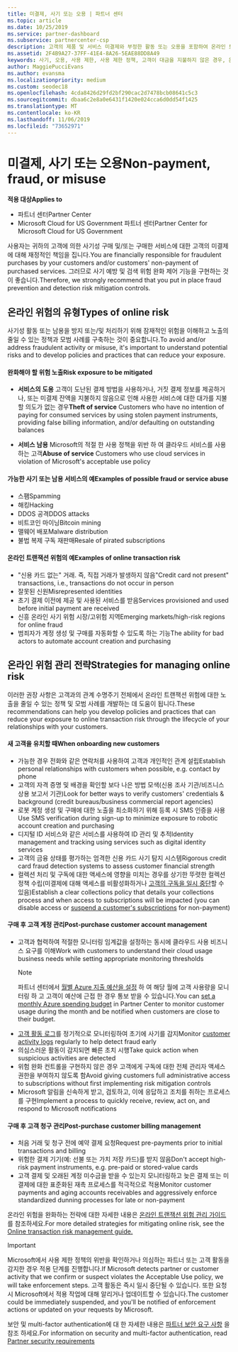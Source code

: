 ```yaml
---
title: 미결제, 사기 또는 오용 | 파트너 센터
ms.topic: article
ms.date: 10/25/2019
ms.service: partner-dashboard
ms.subservice: partnercenter-csp
description: 고객의 제품 및 서비스 미결제와 부정한 활동 또는 오용을 포함하여 온라인 트랜잭션의 위험을 관리하기 위한 전략입니다.
ms.assetid: 2F4B9A27-37FF-41E4-8A26-5EAE88DD8A49
keywords: 사기, 오용, 사용 제한, 사용 제한 정책, 고객이 대금을 지불하지 않은 경우, 온라인 위험, 서비스 도용, 서비스 남용, 구독 일시 중단
author: MaggiePucciEvans
ms.author: evansma
ms.localizationpriority: medium
ms.custom: seodec18
ms.openlocfilehash: 4cda8426d29fd2bf290cac2d7478bcb08641c5c3
ms.sourcegitcommit: dbaa6c2e8a0e6431f1420e024cca6d0dd54f1425
ms.translationtype: MT
ms.contentlocale: ko-KR
ms.lasthandoff: 11/06/2019
ms.locfileid: "73652971"
---
```

# <a name="non-payment-fraud-or-misuse"></a><span data-ttu-id="968b8-104">미결제, 사기 또는 오용</span><span class="sxs-lookup"><span data-stu-id="968b8-104">Non-payment, fraud, or misuse</span></span>

<span data-ttu-id="968b8-105">**적용 대상**</span><span class="sxs-lookup"><span data-stu-id="968b8-105">**Applies to**</span></span>

-  <span data-ttu-id="968b8-106">파트너 센터</span><span class="sxs-lookup"><span data-stu-id="968b8-106">Partner Center</span></span>
-  <span data-ttu-id="968b8-107">Microsoft Cloud for US Government 파트너 센터</span><span class="sxs-lookup"><span data-stu-id="968b8-107">Partner Center for Microsoft Cloud for US Government</span></span>



<span data-ttu-id="968b8-108">사용자는 귀하의 고객에 의한 사기성 구매 및/또는 구매한 서비스에 대한 고객의 미결제에 대해 재정적인 책임을 집니다.</span><span class="sxs-lookup"><span data-stu-id="968b8-108">You are financially responsible for fraudulent purchases by your customers and/or customers' non-payment of purchased services.</span></span> <span data-ttu-id="968b8-109">그러므로 사기 예방 및 검색 위험 완화 제어 기능을 구현하는 것이 좋습니다.</span><span class="sxs-lookup"><span data-stu-id="968b8-109">Therefore, we strongly recommend that you put in place fraud prevention and detection risk mitigation controls.</span></span>

## <a name="types-of-online-risk"></a><span data-ttu-id="968b8-110">온라인 위험의 유형</span><span class="sxs-lookup"><span data-stu-id="968b8-110">Types of online risk</span></span>

<span data-ttu-id="968b8-111">사기성 활동 또는 남용을 방지 또는/및 처리하기 위해 잠재적인 위험을 이해하고 노출의 줄일 수 있는 정책과 모범 사례를 구축하는 것이 중요합니다.</span><span class="sxs-lookup"><span data-stu-id="968b8-111">To avoid and/or address fraudulent activity or misuse, it's important to understand potential risks and to develop policies and practices that can reduce your exposure.</span></span>

#### <a name="risk-exposure-to-be-mitigated"></a><span data-ttu-id="968b8-112">완화해야 할 위험 노출</span><span class="sxs-lookup"><span data-stu-id="968b8-112">Risk exposure to be mitigated</span></span>

- <span data-ttu-id="968b8-113">**서비스의 도용** 고객이 도난된 결제 방법을 사용하거나, 거짓 결제 정보를 제공하거나, 또는 미결제 잔액을 지불하지 않음으로 인해 사용한 서비스에 대한 대가를 지불할 의도가 없는 경우</span><span class="sxs-lookup"><span data-stu-id="968b8-113">**Theft of service** Customers who have no intention of paying for consumed services by using stolen payment instruments, providing false billing information, and/or defaulting on outstanding balances</span></span>

- <span data-ttu-id="968b8-114">**서비스 남용** Microsoft의 적절 한 사용 정책을 위반 하 여 클라우드 서비스를 사용 하는 고객</span><span class="sxs-lookup"><span data-stu-id="968b8-114">**Abuse of service** Customers who use cloud services in violation of Microsoft's acceptable use policy</span></span>

#### <a name="examples-of-possible-fraud-or-service-abuse"></a><span data-ttu-id="968b8-115">가능한 사기 또는 남용 서비스의 예</span><span class="sxs-lookup"><span data-stu-id="968b8-115">Examples of possible fraud or service abuse</span></span>
- <span data-ttu-id="968b8-116">스팸</span><span class="sxs-lookup"><span data-stu-id="968b8-116">Spamming</span></span>
- <span data-ttu-id="968b8-117">해킹</span><span class="sxs-lookup"><span data-stu-id="968b8-117">Hacking</span></span>
- <span data-ttu-id="968b8-118">DDOS 공격</span><span class="sxs-lookup"><span data-stu-id="968b8-118">DDOS attacks</span></span>
- <span data-ttu-id="968b8-119">비트코인 마이닝</span><span class="sxs-lookup"><span data-stu-id="968b8-119">Bitcoin mining</span></span>
- <span data-ttu-id="968b8-120">맬웨어 배포</span><span class="sxs-lookup"><span data-stu-id="968b8-120">Malware distribution</span></span>
- <span data-ttu-id="968b8-121">불법 복제 구독 재판매</span><span class="sxs-lookup"><span data-stu-id="968b8-121">Resale of pirated subscriptions</span></span> 

#### <a name="examples-of-online-transaction-risk"></a><span data-ttu-id="968b8-122">온라인 트랜잭션 위험의 예</span><span class="sxs-lookup"><span data-stu-id="968b8-122">Examples of online transaction risk</span></span>
- <span data-ttu-id="968b8-123">"신용 카드 없는" 거래. 즉, 직접 거래가 발생하지 않음</span><span class="sxs-lookup"><span data-stu-id="968b8-123">"Credit card not present" transactions, i.e., transactions do not occur in person</span></span>
- <span data-ttu-id="968b8-124">잘못된 신원</span><span class="sxs-lookup"><span data-stu-id="968b8-124">Misrepresented identities</span></span>
- <span data-ttu-id="968b8-125">초기 결제 이전에 제공 및 사용된 서비스를 받음</span><span class="sxs-lookup"><span data-stu-id="968b8-125">Services provisioned and used before initial payment are received</span></span>
- <span data-ttu-id="968b8-126">신흥 온라인 사기 위험 시장/고위험 지역</span><span class="sxs-lookup"><span data-stu-id="968b8-126">Emerging markets/high-risk regions for online fraud</span></span>
- <span data-ttu-id="968b8-127">범죄자가 계정 생성 및 구매를 자동화할 수 있도록 하는 기능</span><span class="sxs-lookup"><span data-stu-id="968b8-127">The ability for bad actors to automate account creation and purchasing</span></span>

## <a name="strategies-for-managing-online-risk"></a><span data-ttu-id="968b8-128">온라인 위험 관리 전략</span><span class="sxs-lookup"><span data-stu-id="968b8-128">Strategies for managing online risk</span></span>

<span data-ttu-id="968b8-129">이러한 권장 사항은 고객과의 관계 수명주기 전체에서 온라인 트랜잭션 위험에 대한 노출을 줄일 수 있는 정책 및 모범 사례를 개발하는 데 도움이 됩니다.</span><span class="sxs-lookup"><span data-stu-id="968b8-129">These recommendations can help you develop policies and practices that can reduce your exposure to online transaction risk through the lifecycle of your relationships with your customers.</span></span>  

#### <a name="when-onboarding-new-customers"></a><span data-ttu-id="968b8-130">새 고객을 유치할 때</span><span class="sxs-lookup"><span data-stu-id="968b8-130">When onboarding new customers</span></span>
- <span data-ttu-id="968b8-131">가능한 경우 전화와 같은 연락처를 사용하여 고객과 개인적인 관계 설립</span><span class="sxs-lookup"><span data-stu-id="968b8-131">Establish personal relationships with customers when possible, e.g. contact by phone</span></span>
- <span data-ttu-id="968b8-132">고객의 자격 증명 및 배경을 확인할 보다 나은 방법 모색(신용 조사 기관/비즈니스 상용 보고서 기관)</span><span class="sxs-lookup"><span data-stu-id="968b8-132">Look for better ways to verify customers' credentials & background (credit bureaus/business commercial report agencies)</span></span> 
- <span data-ttu-id="968b8-133">로봇 계정 생성 및 구매에 대한 노출을 최소화하기 위해 등록 시 SMS 인증을 사용</span><span class="sxs-lookup"><span data-stu-id="968b8-133">Use SMS verification during sign-up to minimize exposure to robotic account creation and purchasing</span></span>
- <span data-ttu-id="968b8-134">디지털 ID 서비스와 같은 서비스를 사용하여 ID 관리 및 추적</span><span class="sxs-lookup"><span data-stu-id="968b8-134">Identity management and tracking using services such as digital identity services</span></span>
- <span data-ttu-id="968b8-135">고객의 금융 상태를 평가하는 엄격한 신용 카드 사기 탐지 시스템</span><span class="sxs-lookup"><span data-stu-id="968b8-135">Rigorous credit card fraud detection systems to assess customer financial strength</span></span>
- <span data-ttu-id="968b8-136">컬렉션 처리 및 구독에 대한 액세스에 영향을 미치는 경우를 상기한 뚜렷한 컬렉션 정책 수립(미결제에 대해 액세스를 비활성화하거나 [고객의 구독을 일시 중단](suspend-a-subscription.md)할 수 있음)</span><span class="sxs-lookup"><span data-stu-id="968b8-136">Establish a clear collections policy that details your collections process and when access to subscriptions will be impacted (you can disable access or [suspend a customer's subscriptions](suspend-a-subscription.md) for non-payment)</span></span>

#### <a name="post-purchase-customer-account-management"></a><span data-ttu-id="968b8-137">구매 후 고객 계정 관리</span><span class="sxs-lookup"><span data-stu-id="968b8-137">Post-purchase customer account management</span></span>
- <span data-ttu-id="968b8-138">고객과 협력하여 적절한 모니터링 임계값을 설정하는 동시에 클라우드 사용 비즈니스 요구를 이해</span><span class="sxs-lookup"><span data-stu-id="968b8-138">Work with customers to understand their cloud usage business needs while setting appropriate monitoring thresholds</span></span>
    > [!NOTE]  
    >  <span data-ttu-id="968b8-139">파트너 센터에서 [월별 Azure 지출 예산을 설정](set-an-azure-spending-budget-for-your-customers.md) 하 여 해당 월에 고객 사용량을 모니터링 하 고 고객이 예산에 근접 한 경우 통보 받을 수 있습니다.</span><span class="sxs-lookup"><span data-stu-id="968b8-139">You can [set a monthly Azure spending budget](set-an-azure-spending-budget-for-your-customers.md) in Partner Center to monitor customer usage during the month and be notified when customers are close to their budget.</span></span>
- <span data-ttu-id="968b8-140">[고객 활동 로그](activity-logs.md)를 정기적으로 모니터링하여 초기에 사기를 감지</span><span class="sxs-lookup"><span data-stu-id="968b8-140">Monitor [customer activity logs](activity-logs.md) regularly to help detect fraud early</span></span>
- <span data-ttu-id="968b8-141">의심스러운 활동이 감지되면 빠른 초치 시행</span><span class="sxs-lookup"><span data-stu-id="968b8-141">Take quick action when suspicious activities are detected</span></span>
- <span data-ttu-id="968b8-142">위험 완화 컨트롤을 구현하지 않은 경우 고객에게 구독에 대한 전체 관리자 액세스 권한을 부여하지 않도록 함</span><span class="sxs-lookup"><span data-stu-id="968b8-142">Avoid giving customers full administrative access to subscriptions without first implementing risk mitigation controls</span></span>
- <span data-ttu-id="968b8-143">Microsoft 알림을 신속하게 받고, 검토하고, 이에 응답하고 조치를 취하는 프로세스를 구현</span><span class="sxs-lookup"><span data-stu-id="968b8-143">Implement a process to quickly receive, review, act on, and respond to Microsoft notifications</span></span>

#### <a name="post-purchase-customer-billing-management"></a><span data-ttu-id="968b8-144">구매 후 고객 청구 관리</span><span class="sxs-lookup"><span data-stu-id="968b8-144">Post-purchase customer billing management</span></span>
- <span data-ttu-id="968b8-145">처음 거래 및 청구 전에 예약 결제 요청</span><span class="sxs-lookup"><span data-stu-id="968b8-145">Request pre-payments prior to initial transactions and billing</span></span> 
- <span data-ttu-id="968b8-146">위험한 결제 기기(예: 선불 또는 가치 저장 카드)를 받지 않음</span><span class="sxs-lookup"><span data-stu-id="968b8-146">Don't accept high-risk payment instruments, e.g. pre-paid or stored-value cards</span></span>
- <span data-ttu-id="968b8-147">고객 결제 및 오래된 계정 미수금을 받을 수 있는지 모니터링하고 늦은 결제 또는 미결제에 대한 표준화된 재촉 프로세스를 적극적으로 적용</span><span class="sxs-lookup"><span data-stu-id="968b8-147">Monitor customer payments and aging accounts receivables and aggressively enforce standardized dunning processes for late or non-payment</span></span>

<span data-ttu-id="968b8-148">온라인 위험을 완화하는 전략에 대한 자세한 내용은 [온라인 트랜잭션 위험 관리 가이드](https://assets.windowsphone.com/7d885238-e13b-4f10-a682-3d5adacd2859/CSP-PartnerRiskGuide-APSFinal_InvariantCulture_Default.zip)를 참조하세요.</span><span class="sxs-lookup"><span data-stu-id="968b8-148">For more detailed strategies for mitigating online risk, see the [Online transaction risk management guide.](https://assets.windowsphone.com/7d885238-e13b-4f10-a682-3d5adacd2859/CSP-PartnerRiskGuide-APSFinal_InvariantCulture_Default.zip)</span></span>

> [!IMPORTANT]  
> <span data-ttu-id="968b8-149">Microsoft에서 사용 제한 정책의 위반을 확인하거나 의심하는 파트너 또는 고객 활동을 감지한 경우 적용 단계를 진행합니다.</span><span class="sxs-lookup"><span data-stu-id="968b8-149">If Microsoft detects partner or customer activity that we confirm or suspect violates the Acceptable Use policy, we will take enforcement steps.</span></span> <span data-ttu-id="968b8-150">고객 활동은 즉시 일시 중단될 수 있습니다. 또한 요청 시 Microsoft에서 적용 작업에 대해 알리거나 업데이트할 수 있습니다.</span><span class="sxs-lookup"><span data-stu-id="968b8-150">The customer could be immediately suspended, and you'll be notified of enforcement actions or updated on your requests by Microsoft.</span></span>

 <span data-ttu-id="968b8-151">보안 및 multi-factor authentication에 대 한 자세한 내용은 [파트너 보안 요구 사항](partner-security-requirements.md) 을 참조 하세요.</span><span class="sxs-lookup"><span data-stu-id="968b8-151">For information on security and multi-factor authentication, read [Partner security requirements](partner-security-requirements.md)</span></span>

 



